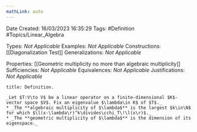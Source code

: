 ```yaml
---
mathLink: auto
---
```


<div class="topSpace"></div>

Date Created: 16/03/2023 16:35:29
Tags: #Definition #Topics/Linear_Algebra

Types: _Not Applicable_
Examples: _Not Applicable_
Constructions: [[Diagonalization Test]]
Generalizations: _Not Applicable_

Properties: [[Geometric multiplicity no more than algebraic multiplicity]]
Sufficiencies: _Not Applicable_
Equivalences: _Not Applicable_
Justifications: _Not Applicable_

``` ad-Definition
title: Definition.

_Let $T:V\to V$ be a linear operator on a finite-dimensional $K$-vector space $V$. Fix an eigenvalue $\lambda\in K$ of $T$._
* _The **algebraic multiplicity of $\lambda$** is the largest $k\in\N$ for which $\l(x-\lambda\r)^k\divides\cchi_T\!\l(x\r)$._
* _The **geometric multiplicity of $\lambda$** is the dimension of its eigenspace._

```
